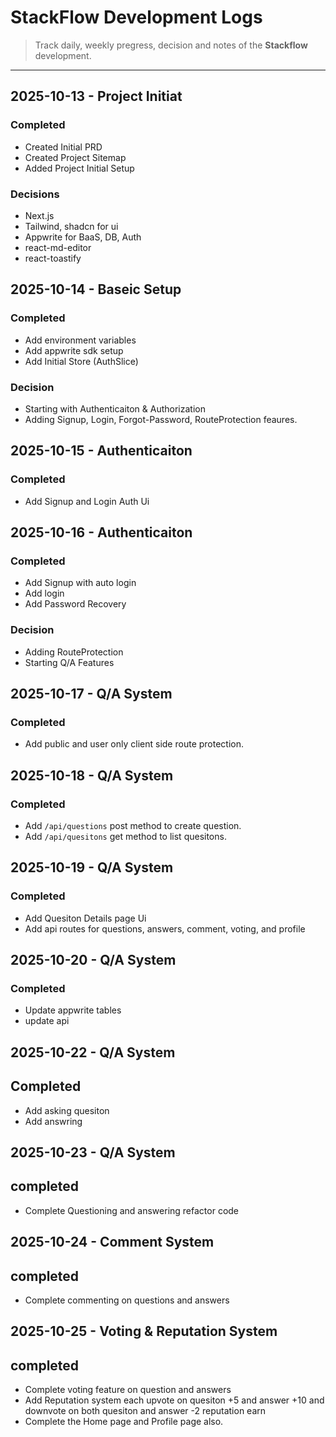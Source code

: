 # StackFlow Development Logs

> Track daily, weekly pregress, decision and notes of the **Stackflow** development.

---

## 2025-10-13 - Project Initiat

### Completed

- Created Initial PRD
- Created Project Sitemap
- Added Project Initial Setup

### Decisions

- Next.js
- Tailwind, shadcn for ui
- Appwrite for BaaS, DB, Auth
- react-md-editor
- react-toastify

## 2025-10-14 - Baseic Setup

### Completed

- Add environment variables
- Add appwrite sdk setup
- Add Initial Store (AuthSlice)

### Decision

- Starting with Authenticaiton & Authorization
- Adding Signup, Login, Forgot-Password, RouteProtection feaures.

## 2025-10-15 - Authenticaiton

### Completed

- Add Signup and Login Auth Ui

## 2025-10-16 - Authenticaiton

### Completed

- Add Signup with auto login
- Add login
- Add Password Recovery

### Decision

- Adding RouteProtection
- Starting Q/A Features

## 2025-10-17 - Q/A System

### Completed

- Add public and user only client side route protection.

## 2025-10-18 - Q/A System

### Completed

- Add `/api/questions` post method to create question.
- Add `/api/quesitons` get method to list quesitons.

## 2025-10-19 - Q/A System

### Completed

- Add Quesiton Details page Ui
- Add api routes for questions, answers, comment, voting, and profile

## 2025-10-20 - Q/A System

### Completed

- Update appwrite tables
- update api

## 2025-10-22 - Q/A System

## Completed

- Add asking quesiton
- Add answring

## 2025-10-23 - Q/A System

## completed

- Complete Questioning and answering refactor code

## 2025-10-24 - Comment System

## completed

- Complete commenting on questions and answers

## 2025-10-25 - Voting & Reputation System

## completed

- Complete voting feature on question and answers
- Add Reputation system each upvote on quesiton +5 and answer +10 and downvote on both quesiton and answer -2 reputation earn
- Complete the Home page and Profile page also.